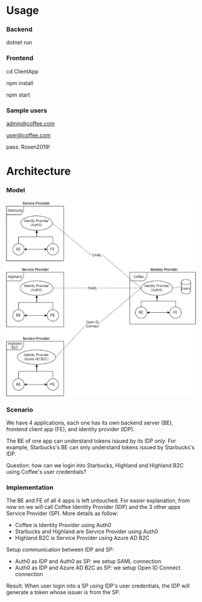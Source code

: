 # Usage
### Backend
dotnet run

### Frontend
cd ClientApp

npm install

npm start

### Sample users
admin@coffee.com

user@coffee.com

pass: Rosen2019!

# Architecture
### Model
![System Model](model.png)

### Scenario
We have 4 applications, each one has its own backend server (BE), frontend client app (FE), and identity provider (IDP).

The BE of one app can understand tokens issued by its IDP only. For example, Starbucks's BE can only understand tokens issued by Starbucks's IDP.

Question: how can we login into Starbucks, Highland and Highland B2C using Coffee's user credentials?

### Implementation
The BE and FE of all 4 apps is left untouched. For easier explanation, from now on we will call Coffee Identity Provider (IDP) and the 3 other apps Service Provider (SP). More details as follow:
- Coffee is Identity Provider using Auth0
- Starbucks and Highland are Service Provider using Auth0
- Highland B2C is Service Provider using Azure AD B2C

Setup communication between IDP and SP:
- Auth0 as IDP and Auth0 as SP: we setup SAML connection
- Auth0 as IDP and Azure AD B2C as SP: we setup Open ID Connect connection

Result: When user login into a SP using IDP's user credentials, the IDP will generate a token whose issuer is from the SP.


